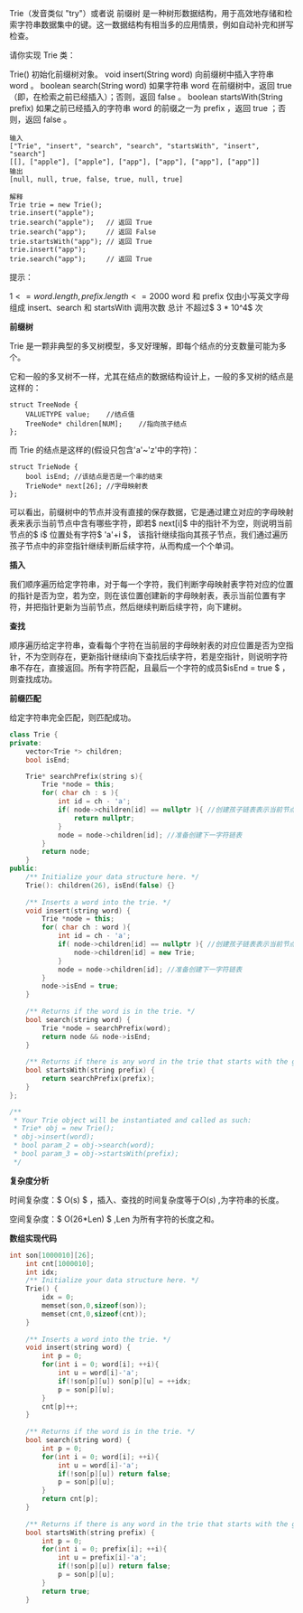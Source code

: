 Trie（发音类似 "try"）或者说 前缀树 是一种树形数据结构，用于高效地存储和检索字符串数据集中的键。这一数据结构有相当多的应用情景，例如自动补完和拼写检查。



请你实现 Trie 类：

Trie() 初始化前缀树对象。
void insert(String word) 向前缀树中插入字符串 word 。
boolean search(String word) 如果字符串 word 在前缀树中，返回 true（即，在检索之前已经插入）；否则，返回 false 。
boolean startsWith(String prefix) 如果之前已经插入的字符串 word 的前缀之一为 prefix ，返回 true ；否则，返回 false 。



```
输入
["Trie", "insert", "search", "search", "startsWith", "insert", "search"]
[[], ["apple"], ["apple"], ["app"], ["app"], ["app"], ["app"]]
输出
[null, null, true, false, true, null, true]

解释
Trie trie = new Trie();
trie.insert("apple");
trie.search("apple");   // 返回 True
trie.search("app");     // 返回 False
trie.startsWith("app"); // 返回 True
trie.insert("app");
trie.search("app");     // 返回 True
```

提示：

$1 <= word.length, prefix.length <= 2000$ 
word 和 prefix 仅由小写英文字母组成
insert、search 和 startsWith 调用次数 总计 不超过$ 3 * 10^4$ 次



<b>前缀树</b>

Trie 是一颗非典型的多叉树模型，多叉好理解，即每个结点的分支数量可能为多个。

它和一般的多叉树不一样，尤其在结点的数据结构设计上，一般的多叉树的结点是这样的：

```
struct TreeNode {
    VALUETYPE value;    //结点值
    TreeNode* children[NUM];    //指向孩子结点
};
```

而 Trie 的结点是这样的(假设只包含'a'~'z'中的字符)：

```
struct TrieNode {
    bool isEnd; //该结点是否是一个串的结束
    TrieNode* next[26]; //字母映射表
};
```

可以看出，前缀树中的节点并没有直接的保存数据，它是通过建立对应的字母映射表来表示当前节点中含有哪些字符，即若$ next[i]$ 中的指针不为空，则说明当前节点的$  i$ 位置处有字符$ 'a'+i $， 该指针继续指向其孩子节点，我们通过遍历孩子节点中的非空指针继续判断后续字符，从而构成一个个单词。

<b>插入</b>

我们顺序遍历给定字符串，对于每一个字符，我们判断字母映射表字符对应的位置的指针是否为空，若为空，则在该位置创建新的字母映射表，表示当前位置有字符，并把指针更新为当前节点，然后继续判断后续字符，向下建树。

<b>查找</b>

顺序遍历给定字符串，查看每个字符在当前层的字母映射表的对应位置是否为空指针，不为空则存在，更新指针继续i向下查找后续字符，若是空指针，则说明字符串不存在，直接返回。所有字符匹配，且最后一个字符的成员$isEnd = true $ ，则查找成功。 

<b>前缀匹配</b>

给定字符串完全匹配，则匹配成功。

```c++
class Trie {
private:
    vector<Trie *> children;
    bool isEnd;

    Trie* searchPrefix(string s){
        Trie *node = this;
        for( char ch : s ){
            int id = ch - 'a';
            if( node->children[id] == nullptr ){ //创建孩子链表表示当前节点有字符
                return nullptr;
            }
            node = node->children[id]; //准备创建下一字符链表
        }
        return node;
    }
public:
    /** Initialize your data structure here. */
    Trie(): children(26), isEnd(false) {}
    
    /** Inserts a word into the trie. */
    void insert(string word) {
        Trie *node = this;
        for( char ch : word ){
            int id = ch - 'a';
            if( node->children[id] == nullptr ){ //创建孩子链表表示当前节点有字符
                node->children[id] = new Trie;
            }
            node = node->children[id]; //准备创建下一字符链表
        }
        node->isEnd = true;
    }
    
    /** Returns if the word is in the trie. */
    bool search(string word) {
        Trie *node = searchPrefix(word);
        return node && node->isEnd;
    }
    
    /** Returns if there is any word in the trie that starts with the given prefix. */
    bool startsWith(string prefix) {
        return searchPrefix(prefix);
    }
};

/**
 * Your Trie object will be instantiated and called as such:
 * Trie* obj = new Trie();
 * obj->insert(word);
 * bool param_2 = obj->search(word);
 * bool param_3 = obj->startsWith(prefix);
 */
```

<b>复杂度分析</b>

时间复杂度：$ O(s) $ ，插入、查找的时间复杂度等于$O(s)$ ,为字符串的长度。 

空间复杂度：$ O(26*Len) $ ,Len 为所有字符的长度之和。



<b>数组实现代码</b>

```c++
int son[1000010][26];
    int cnt[1000010];
    int idx;
    /** Initialize your data structure here. */
    Trie() {
        idx = 0;
        memset(son,0,sizeof(son));
        memset(cnt,0,sizeof(cnt));
    }
    
    /** Inserts a word into the trie. */
    void insert(string word) {
        int p = 0;
        for(int i = 0; word[i]; ++i){
            int u = word[i]-'a';
            if(!son[p][u]) son[p][u] = ++idx;
            p = son[p][u];
        }
        cnt[p]++;
    }
    
    /** Returns if the word is in the trie. */
    bool search(string word) {
        int p = 0;
        for(int i = 0; word[i]; ++i){
            int u = word[i]-'a';
            if(!son[p][u]) return false;
            p = son[p][u];
        }
        return cnt[p];
    }
    
    /** Returns if there is any word in the trie that starts with the given prefix. */
    bool startsWith(string prefix) {
        int p = 0;
        for(int i = 0; prefix[i]; ++i){
            int u = prefix[i]-'a';
            if(!son[p][u]) return false;
            p = son[p][u];
        }
        return true;
    }
```

